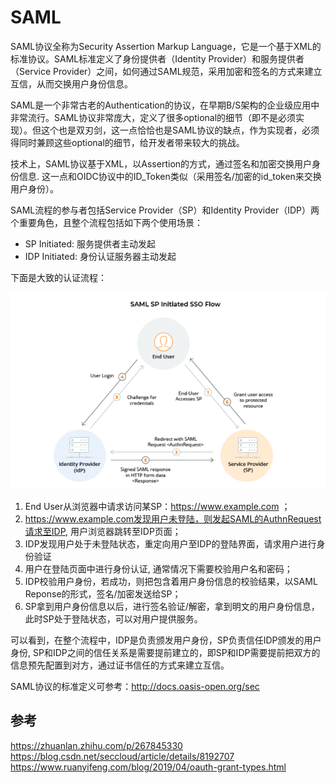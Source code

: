 # SAML
SAML协议全称为Security Assertion Markup Language，它是一个基于XML的标准协议。SAML标准定义了身份提供者（Identity Provider）和服务提供者（Service Provider）之间，如何通过SAML规范，采用加密和签名的方式来建立互信，从而交换用户身份信息。

SAML是一个非常古老的Authentication的协议，在早期B/S架构的企业级应用中非常流行。SAML协议非常庞大，定义了很多optional的细节（即不是必须实现）。但这个也是双刃剑，这一点恰恰也是SAML协议的缺点，作为实现者，必须得同时兼顾这些optional的细节，给开发者带来较大的挑战。

技术上，SAML协议基于XML，以Assertion的方式，通过签名和加密交换用户身份信息. 这一点和OIDC协议中的ID_Token类似（采用签名/加密的id_token来交换用户身份）。

SAML流程的参与者包括Service Provider（SP）和Identity Provider（IDP）两个重要角色，且整个流程包括如下两个使用场景：

- SP Initiated: 服务提供者主动发起
-  IDP Initiated: 身份认证服务器主动发起

下面是大致的认证流程：

![](images/saml.png)

1. End User从浏览器中请求访问某SP：https://www.example.com ；
1. https://www.example.com发现用户未登陆，则发起SAML的AuthnRequest请求至IDP, 用户浏览器跳转至IDP页面；
1. IDP发现用户处于未登陆状态，重定向用户至IDP的登陆界面，请求用户进行身份验证
1. 用户在登陆页面中进行身份认证, 通常情况下需要校验用户名和密码；
1. IDP校验用户身份，若成功，则把包含着用户身份信息的校验结果，以SAML Reponse的形式，签名/加密发送给SP；
1. SP拿到用户身份信息以后，进行签名验证/解密，拿到明文的用户身份信息，此时SP处于登陆状态，可以对用户提供服务。

可以看到，在整个流程中，IDP是负责颁发用户身份，SP负责信任IDP颁发的用户身份, SP和IDP之间的信任关系是需要提前建立的，即SP和IDP需要提前把双方的信息预先配置到对方，通过证书信任的方式来建立互信。

SAML协议的标准定义可参考：http://docs.oasis-open.org/sec

## 参考
https://zhuanlan.zhihu.com/p/267845330
https://blog.csdn.net/seccloud/article/details/8192707
https://www.ruanyifeng.com/blog/2019/04/oauth-grant-types.html